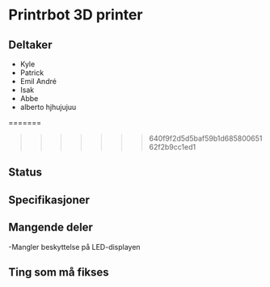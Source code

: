
# Printrbot 3D printer

## Deltaker
- Kyle
- Patrick
- Emil André
- Isak
- Abbe
- alberto hjhujujuu


=======

>>>>>>> 640f9f2d5d5baf59b1d68580065162f2b9cc1ed1
## Status

## Specifikasjoner

## Mangende deler
-Mangler beskyttelse på LED-displayen

## Ting som må fikses


